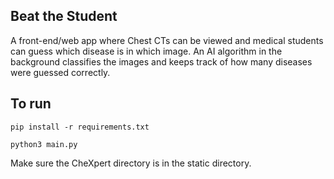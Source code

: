 ## Beat the Student

A front-end/web app where Chest CTs can be viewed and medical students can guess which disease is in which image. An AI algorithm in the background classifies the images and keeps track of how many diseases were guessed correctly.

## To run
`pip install -r requirements.txt`

`python3 main.py`

Make sure the CheXpert directory is in the static directory.
